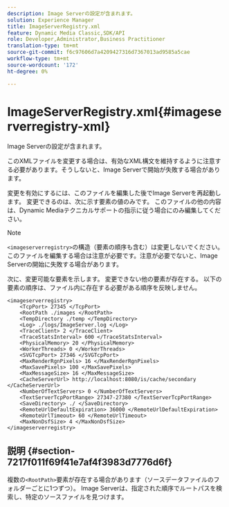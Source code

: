 ```yaml
---
description: Image Serverの設定が含まれます。
solution: Experience Manager
title: ImageServerRegistry.xml
feature: Dynamic Media Classic,SDK/API
role: Developer,Administrator,Business Practitioner
translation-type: tm+mt
source-git-commit: f6c97606d7a4209427316d7367013ad9585a5cae
workflow-type: tm+mt
source-wordcount: '172'
ht-degree: 0%

---
```



# ImageServerRegistry.xml{#imageserverregistry-xml}

Image Serverの設定が含まれます。

このXMLファイルを変更する場合は、有効なXML構文を維持するように注意する必要があります。そうしないと、Image Serverで開始が失敗する場合があります。

変更を有効にするには、このファイルを編集した後でImage Serverを再起動します。 変更できるのは、次に示す要素の値のみです。 このファイルの他の内容は、Dynamic Mediaテクニカルサポートの指示に従う場合にのみ編集してください。

>[!NOTE]
>
>`<imageserverregistry>`の構造（要素の順序も含む）は変更しないでください。 このファイルを編集する場合は注意が必要です。注意が必要でないと、Image Serverの開始に失敗する場合があります。

次に、変更可能な要素を示します。 変更できない他の要素が存在する。 以下の要素の順序は、ファイル内に存在する必要がある順序を反映しません。

```
<imageserverregistry>
    <TcpPort> 27345 </TcpPort>    
    <RootPath ./images </RootPath>
    <TempDirectory ./temp </TempDirectory>
    <Log> ./logs/ImageServer.log </Log>
    <TraceClient> 2 </TraceClient>
    <TraceStatsInterval> 600 </TraceStatsInterval>
    <PhysicalMemory> 20 </PhysicalMemory>
    <WorkerThreads> 0 </WorkerThreads>
    <SVGTcpPort> 27346 </SVGTcpPort>
    <MaxRenderRgnPixels> 16 </MaxRenderRgnPixels>
    <MaxSavePixels> 100 </MaxSavePixels>
    <MaxMessageSize> 16 </MaxMessageSize>
    <CacheServerUrl> http://localhost:8080/is/cache/secondary </CacheServerUrl>
    <NumberOfTextServers> 0 </NumberOfTextServers>
    <TextServerTcpPortRange> 27347-27380 </TextServerTcpPortRange>
    <SaveDirectory> ./ </SaveDirectory>
    <RemoteUrlDefaultExpiration> 36000 </RemoteUrlDefaultExpiration>
    <RemoteUrlTimeout> 60 </RemoteUrlTimeout>
    <MaxNonDsfSize> 4 </MaxNonDsfSize>
</imageserverregistry>
```

## 説明 {#section-7217f011f69f41e7af4f3983d7776d6f}

複数の`<RootPath>`要素が存在する場合があります（ソースデータファイルのフォルダーごとに1つずつ）。 Image Serverは、指定された順序でルートパスを検索し、特定のソースファイルを見つけます。
